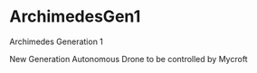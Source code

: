 # ArchimedesGen1
Archimedes Generation 1

New Generation Autonomous Drone to be controlled by Mycroft
